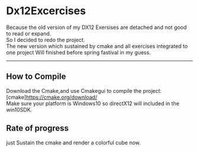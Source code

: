 # Dx12Excercises  
Because the old version of my DX12 Exersises are detached and not good to read or expand.  
So I decided to redo the project.  
The new version which sustained by cmake and all exercises integrated to one project Will finished before spring fastival in my guess.
  
---
## How to Compile
Download the Cmake,and use Cmakegui to compile the project:  
[cmake]https://cmake.org/download/  
Make sure your platform is Windows10 so directX12 will included in the win10SDK.

## Rate of progress
just Sustain the cmake and render a colorful cube now.
